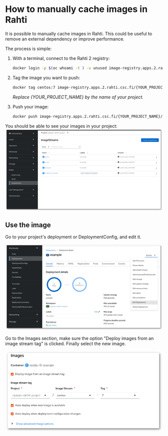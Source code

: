 # How to manually cache images in Rahti

It is possible to manually cache images in Rahti. This could be useful to remove
an external dependency or improve performance.

The process is simple:

1. With a terminal, connect to the Rahti 2 registry:  
   ```sh
   docker login -p $(oc whoami -t ) -u unused image-registry.apps.2.rahti.csc.fi
   ```

2. Tag the image you want to push:
   ```sh
   docker tag centos:7 image-registry.apps.2.rahti.csc.fi/{YOUR_PROJECT_NAME}/centos:<tag>
   ```
   _Replace {YOUR_PROJECT_NAME} by the name of your project._

3. Push your image:
   ```sh
   docker push image-registry.apps.2.rahti.csc.fi/{YOUR_PROJECT_NAME}/centos:<tag>
   ```

You should be able to see your images in your project:  
![Image Streams](../img/image_streams_rahti4.png)

## Use the image

Go to your project's deployment or DeploymentConfig, and edit it.

![Edit deployment](../img/edit_deployment.png)

Go to the Images section, make sure the option "Deploy images from an image stream tag" is clicked.
Finally select the new image.

![Use cached image](../img/use_cached_image.png)
